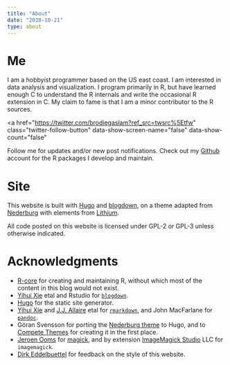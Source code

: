 ```yaml
---
title: "About"
date: "2018-10-21"
type: about
---
```


# Me

I am a hobbyist programmer based on the US east coast.  I am interested in data
analysis and visualization.  I program primarily in R, but have learned enough C
to understand the R internals and write the occasional R extension in C.  My
claim to fame is that I am a minor contributor to the R sources.

<a
  href="https://twitter.com/brodiegaslam?ref_src=twsrc%5Etfw"
  class="twitter-follow-button"
  data-show-screen-name="false"
  data-show-count="false"
>
Follow
</a> me for updates and/or new post notifications.  Check out my
[Github](https://github.com/brodieG) account for the R packages I develop and
maintain.

<script async src="https://platform.twitter.com/widgets.js" charset="utf-8"></script>

# Site

This website is built with [Hugo](https://gohugo.io/) and
[blogdown](https://github.com/rstudio/blogdown), on a theme adapted from 
[Nederburg](https://themes.gohugo.io/hugo-nederburg-theme/) with
elements from [Lithium](https://themes.gohugo.io/theme/hugo-lithium-theme/).

All code posted on this website is licensed under GPL-2 or GPL-3 unless
otherwise indicated.

# Acknowledgments

* [R-core](https://www.r-project.org/contributors.html) for creating and
  maintaining R, without which most of the content in this blog would not exist.
* [Yihui Xie](https://yihui.name/) etal and Rstudio for
  [`blogdown`](https://github.com/rstudio/blogdown).
* [Hugo](https://gohugo.io/) for the static site generator.
* [Yihui Xie](https://yihui.name/) and [J.J.
  Allaire](https://github.com/jjallaire) etal for
  [`rmarkdown`](https://cran.r-project.org/package=rmarkdown), and John MacFarlane
  for [`pandoc`](http://pandoc.org/).
* Göran Svensson for porting the [Nederburg
  theme](https://themes.gohugo.io/hugo-nederburg-theme/) to Hugo, and to
  [Compete Themes](https://www.competethemes.com/tracks/) for creating it in the
  first place.
* [Jeroen Ooms](https://github.com/jeroen) for
  [magick](https://cran.r-project.org/package=magick), and by extension
  [ImageMagick Studio](https://github.com/orgs/ImageMagick/people) LLC
  for `imagemagick`.
* [Dirk Eddelbuettel](http://dirk.eddelbuettel.com/) for feedback on the
  style of this website.
